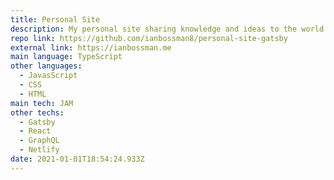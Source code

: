 ```yaml
---
title: Personal Site
description: My personal site sharing knowledge and ideas to the world.
repo link: https://github.com/ianbossman8/personal-site-gatsby
external link: https://ianbossman.me
main language: TypeScript
other languages:
  - JavasScript
  - CSS
  - HTML
main tech: JAM
other techs:
  - Gatsby
  - React
  - GraphQL
  - Netlify
date: 2021-01-01T18:54:24.933Z
---
```

